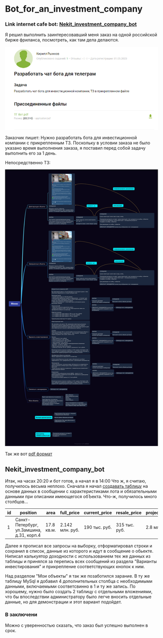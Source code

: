 # Bot_for_an_investment_company
### Link internet cafe bot: [Nekit_investment_company_bot](http://t.me/Nekit_investment_company_bot)

Я решил выполнить заинтересовавший меня заказ на одной российской бирже фриланса, посмотреть, как там дела делаются.

![order](order.png)

Заказчик пишет: Нужно разработать бота для инвестиционной компании с прикрепленным ТЗ.
Поскольку в условии заказа не было указано время выполнения заказа, я поставил перед собой задачу выполнить его за 1 день.

Непосредственно ТЗ:

![TS](TS_on_the_bot.jpg)

Так же вот [pdf формат](TS_on_the_bot.pdf)

## Nekit_investment_company_bot

Итак, на часах 20:20 и бот готов, а начал я в 14:00
Что ж, я считаю, получилось весьма неплохо. Сначала я начал [создавать таблицу](create_table_Invest_comp.sql) на основе данных в сообщении с характеристиками лота и обязательными данными при описании имеющегося обЪекта. Что-ж, получилось много столбцов...


| id | position                                  | area       | full_price      | current_price | resale_price  | projected_price_no_repair | projected_price_whith_repair | planned_profitability | yearly | implementation_period | amount_of_attraction     | iden   | summa   | opisanie                     | status  |
----|-------------------------------------------|------------|-----------------|---------------|---------------|---------------------------|------------------------------|-----------------------|--------|-----------------------|--------------------------|--------|---------|------------------------------|---------|
|  1 | Cанкт-Петербург, ул.Замшина, д.31, корп.4 | 17.8 кв.м. | 2.142 млн. руб. | 190 тыс. руб. | 315 тыс. руб. | 2.8 млн. руб.             | 3.2 млн. руб.                | 20-24%                | 36-41% | 3-4 мес.              | от 0.3 до 1.15 млн. руб. | Nikita | 1000000 | помещение площадью 17,8 кв.м | нежилое |

Далее я прописал все запросы на выборку, отформатировал строки и сохранил в список, данные из которого и идут в сообщение о обьекте. Ниписал калькуятор доходности с использованием тех же данных из таблицы и принялся за перепись всех сообщений из раздела "Варианты инвестирования" и прикрепление соответствующих кнопок к ним.

Над разделом "Мои объекты" я так же позаботился зарание. В ту же таблицу MySql я добавил 4 дополнительных столбца с необходимыми данными, включаемыми соответсвинно в 1 и ту же запись. По хорошему, нужно было создать 2 таблицу с отдельными вложениями, что бы впоследствии администратору было легче вносить отдельные данные, но для демонстрации и этот вариант подойдет.

### В заключени
Можно с уверенностью сказать, что заказ был успешно выполнен в срок.